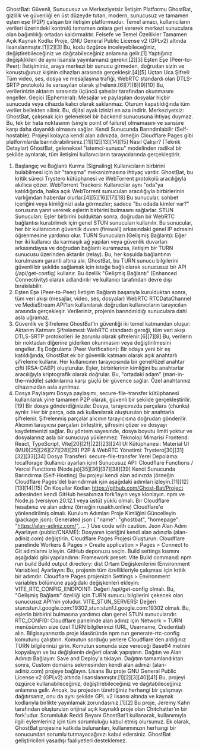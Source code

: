GhostBat: Güvenli, Sunucusuz ve Merkeziyetsiz İletişim Platformu
GhostBat, gizlilik ve güvenliği en üst düzeyde tutan, modern, sunucusuz ve tamamen eşten eşe (P2P) çalışan bir iletişim platformudur. Temel amacı, kullanıcıların verileri üzerindeki kontrolü tamamen onlara geri vererek merkezi sunuculara olan bağımlılığı ortadan kaldırmaktır.
Felsefe ve Temel Özellikler
Tamamen Açık Kaynak Kodlu: Proje, GNU General Public License v2 (GPLv2) altında lisanslanmıştır.[1][2][3] Bu, kodu özgürce inceleyebileceğiniz, değiştirebileceğiniz ve dağıtabileceğiniz anlamına gelir.[1] Yaptığınız değişiklikleri de aynı lisansla yayınlamanız gerekir.[2][3]
Eşten Eşe (Peer-to-Peer): İletişiminiz, araya merkezi bir sunucu girmeden, doğrudan sizin ve konuştuğunuz kişinin cihazları arasında gerçekleşir.[4][5]
Uçtan Uca Şifreli: Tüm video, ses, dosya ve mesajlaşma trafiği, WebRTC standardı olan DTLS-SRTP protokolü ile varsayılan olarak şifrelenir.[6][7][8][9][10] Bu, verilerinizin aktarım sırasında üçüncü şahıslar tarafından okunmasını engeller.
Geçici (Ephemeral): Mesajlar ve paylaşılan dosyalar hiçbir sunucuda veya cihazda kalıcı olarak saklanmaz. Oturum kapatıldığında tüm veriler bellekten silinir. Bu, dijital ayak izinizi en aza indirir.
Merkeziyetsiz: GhostBat, çalışmak için geleneksel bir backend sunucusuna ihtiyaç duymaz. Bu, tek bir hata noktasının (single point of failure) olmamasını ve sansüre karşı daha dayanıklı olmasını sağlar.
Kendi Sunucunda Barındırılabilir (Self-hostable): Projeyi kolayca kendi alan adınızda, örneğin Cloudflare Pages gibi platformlarda barındırabilirsiniz.[11][12][13][14][15]
Nasıl Çalışır? (Teknik Detaylar)
GhostBat, geleneksel "istemci-sunucu" modelinden radikal bir şekilde ayrılarak, tüm iletişimi kullanıcıların tarayıcılarında gerçekleştirir.
1. Başlangıç ve Bağlantı Kurma (Signaling)
Kullanıcıların birbirini bulabilmesi için bir "tanışma" mekanizmasına ihtiyaç vardır. GhostBat, bu kritik süreci Trystero kütüphanesi ve WebTorrent protokolü aracılığıyla akıllıca çözer.
WebTorrent Trackers: Kullanıcılar aynı "oda"ya katıldığında, halka açık WebTorrent sunucuları aracılığıyla birbirlerinin varlığından haberdar olurlar.[4][5][16][17][18] Bu sunucular, sohbet içeriğini veya kimliğinizi asla görmezler; sadece "bu odada kimler var?" sorusuna yanıt vererek eşlerin birbirini bulmasını sağlarlar.
STUN Sunucuları: Eşler birbirini bulduktan sonra, doğrudan bir WebRTC bağlantısı kurabilmek için genel STUN sunucuları kullanılır. Bu sunucular, her bir kullanıcının güvenlik duvarı (firewall) arkasındaki genel IP adresini öğrenmesine yardımcı olur.
TURN Sunucuları (Gelişmiş Bağlantı): Eğer her iki kullanıcı da karmaşık ağ yapıları veya güvenlik duvarları arkasındaysa ve doğrudan bağlantı kuramazsa, iletişim bir TURN sunucusu üzerinden aktarılır (relay). Bu, her koşulda bağlantının kurulmasını garanti altına alır. GhostBat, bu TURN sunucu bilgilerini güvenli bir şekilde sağlamak için isteğe bağlı olarak sunucusuz bir API (/api/get-config) kullanır. Bu özellik "Gelişmiş Bağlantı" (Enhanced Connectivity) olarak adlandırılır ve kullanıcı tarafından devre dışı bırakılabilir.
2. Eşten Eşe (Peer-to-Peer) İletişim
Bağlantı başarıyla kurulduktan sonra, tüm veri akışı (mesajlar, video, ses, dosyalar) WebRTC RTCDataChannel ve MediaStream API'ları kullanılarak doğrudan kullanıcıların tarayıcıları arasında gerçekleşir. Verileriniz, projenin barındırıldığı sunuculara dahi asla uğramaz.
3. Güvenlik ve Şifreleme
GhostBat'in güvenliği iki temel katmandan oluşur:
Aktarım Katmanı Şifrelemesi: WebRTC standardı gereği, tüm veri akışı DTLS-SRTP protokolleri ile zorunlu olarak şifrelenir.[6][7][8] Bu, verilerin bir noktadan diğerine giderken okunmasını veya değiştirilmesini engeller.
Eş Doğrulama (Peer Verification): Bir odaya yeni bir eş katıldığında, GhostBat ek bir güvenlik katmanı olarak açık anahtarlı şifreleme kullanır. Her kullanıcının tarayıcısında bir genel/özel anahtar çifti (RSA-OAEP) oluşturulur. Eşler, birbirlerinin kimliğini bu anahtarlar aracılığıyla kriptografik olarak doğrular. Bu, "ortadaki adam" (man-in-the-middle) saldırılarına karşı güçlü bir güvence sağlar. Özel anahtarınız cihazınızdan asla ayrılmaz.
4. Dosya Paylaşımı
Dosya paylaşımı, secure-file-transfer kütüphanesi kullanılarak yine tamamen P2P olarak, güvenli bir şekilde gerçekleştirilir.[19] Bir dosya gönderdiğinizde:
Dosya, tarayıcınızda parçalara (chunks) ayrılır.
Her bir parça, oda adı kullanılarak oluşturulan bir anahtarla şifrelenir.
Şifrelenmiş parçalar alıcının tarayıcısına doğrudan gönderilir.
Alıcının tarayıcısı parçaları birleştirir, şifresini çözer ve dosyayı kaydetmenizi sağlar.
Bu yöntem sayesinde, dosya boyutu limiti yoktur ve dosyalarınız asla bir sunucuya yüklenmez.
Teknoloji Mimarisi
Frontend: React, TypeScript, Vite[20][21][22][23][24]
UI Kütüphanesi: Material UI (MUI)[25][26][27][28][29]
P2P & WebRTC Yönetimi: Trystero[30][31][32][33][34]
Dosya Transferi: secure-file-transfer
Yerel Depolama: localforage (kullanıcı ayarları için)
Sunucusuz API: Cloudflare Functions / Vercel Functions (Node.js)[35][36][37][38][39]
Kendi Sunucunda Barındırma (Self-Hosting)
Bu projeyi kendi alan adınızda (örneğin Cloudflare Pages'de) barındırmak için aşağıdaki adımları izleyin.[11][12][13][14][15]
Ön Koşullar
Kodları https://github.com/Ghost-Bat/Project adresinden kendi GitHub hesabınıza fork'layın veya klonlayın.
npm ve Node.js (versiyon 20.12.1 veya üstü) yüklü olmalı.
Bir Cloudflare hesabınız ve alan adınız (örneğin rusakh.online) Cloudflare'e yönlendirilmiş olmalı.
Kurulum Adımları
Proje Kimliğini Güncelleyin (package.json):
Generated json
{
  "name": "ghostbat",
  "homepage": "https://alan-adiniz.com/",
  ...
}
Use code with caution.
Json
Alan Adını Ayarlayın (public/CNAME):
Dosyanın içeriğini kendi alan adınızla (alan-adiniz.com) değiştirin.
Cloudflare Pages Projesi Oluşturun:
Cloudflare panelinde Workers & Pages > Create application > Pages > Connect to Git adımlarını izleyin.
GitHub deponuzu seçin.
Build settings kısmını aşağıdaki gibi yapılandırın:
Framework preset: Vite
Build command: npm run build
Build output directory: dist
Ortam Değişkenlerini (Environment Variables) Ayarlayın:
Bu, projenin tüm özellikleriyle çalışması için kritik bir adımdır. Cloudflare Pages projenizin Settings > Environment variables bölümüne aşağıdaki değişkenleri ekleyin:
VITE_RTC_CONFIG_ENDPOINT: Değeri /api/get-config olmalı. Bu, "Gelişmiş Bağlantı" özelliği için TURN sunucu bilgilerini çekecek olan sunucusuz API'nin yoludur.
VITE_STUN_SERVERS: Değeri stun:stun.l.google.com:19302,stun:stun1.l.google.com:19302 olmalı. Bu, eşlerin birbirini bulmasına yardımcı olan genel STUN sunucularıdır.
RTC_CONFIG:
Cloudflare panelinde alan adınız için Network > TURN menüsünden size özel TURN bilgilerinizi (URL, Username, Credential) alın.
Bilgisayarınızda proje klasöründe npm run generate-rtc-config komutunu çalıştırın.
Komutun sorduğu yerlere Cloudflare'den aldığınız TURN bilgilerinizi girin.
Komutun sonunda size vereceği Base64 metnini kopyalayın ve bu değişkenin değeri olarak yapıştırın.
Dağıtın ve Alan Adınızı Bağlayın:
Save and Deploy'a tıklayın.
Dağıtım tamamlandıktan sonra, Custom domains sekmesinden kendi alan adınızı (alan-adiniz.com) projeye bağlayın.
Lisans
Bu proje GNU General Public License v2 (GPLv2) altında lisanslanmıştır.[1][2][3][40][41] Bu, projeyi özgürce kullanabileceğiniz, değiştirebileceğiniz ve dağıtabileceğiniz anlamına gelir. Ancak, bu projeden türettiğiniz herhangi bir çalışmayı dağıtırsanız, onu da aynı şekilde GPL v2 lisansı altında ve kaynak kodlarıyla birlikte yayınlamak zorundasınız.[1][2]
Bu proje, Jeremy Kahn tarafından oluşturulan orijinal açık kaynaklı proje olan Chitchatter'ın bir fork'udur.
Sorumluluk Reddi Beyanı
GhostBat'i kullanarak, kullanımıyla ilgili eylemleriniz için tüm sorumluluğu kabul etmiş olursunuz. Ek olarak, GhostBat projesine katkıda bulunanları, kullanımınızın herhangi bir sonucundan sorumlu tutmayacağınızı kabul edersiniz. GhostBat geliştiricileri yasadışı faaliyetleri desteklemez.
